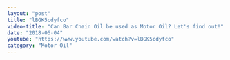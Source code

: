 ```yaml
---
layout: "post"
title: "lBGK5cdyfco"
video-title: "Can Bar Chain Oil be used as Motor Oil? Let's find out!"
date: "2018-06-04"
youtube: "https://www.youtube.com/watch?v=lBGK5cdyfco"
category: "Motor Oil"
---
```

<div class="space-y-1"></div>